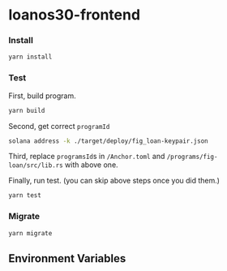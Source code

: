 # loanos30-frontend

### Install
```bash
yarn install
```

### Test
First, build program.
```bash
yarn build
```
Second, get correct `programId`
```bash
solana address -k ./target/deploy/fig_loan-keypair.json
```
Third, replace `programsId`s in `/Anchor.toml` and `/programs/fig-loan/src/lib.rs` with above one.

Finally, run test. (you can skip above steps once you did them.)

```bash
yarn test
```

### Migrate
```bash
yarn migrate
```

## Environment Variables
